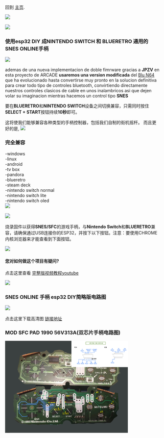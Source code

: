 
回到 [主页](index.md).

<img src="imagenes/snes.png"
height="250">


<img src="imagenes/line.png"
height="5">

### 使用esp32 DIY 成**NINTENDO SWITCH** 和 **BLUERETRO** 通用的SNES ONLINE手柄
<img src="imagenes/line.png"
height="5">

ademas de una nueva implementacion de doble fimrware gracias a **JPZV** en esta proyecto de ARCADE **usaremos una version modificada** del [Blu N64](https://github.com/JPZV/BluN64-ESP32) que ha evolucionado hasta convertirse muy pronto en la solucion definitiva para crear todo tipo de controles bluetooth, convirtiendo directamente nuestros controles clasicos de cable en unos inalambricos asi que dejen volar su imaginacion mientras hacemos un control tipo **SNES**

要在**BLUERETRO**和**NINTENDO SWITCH**设备之间切换兼容，只需同时按住**SELECT + START**按钮持续**10秒**即可。

这将使我们能够兼容各种类型的手柄控制器，包括我们自制的街机摇杆。
而且更好的是, 
<img src="imagenes/line.png"
height="5">
### 完全兼容

-windows <br/>
-linux <br/>
-android <br/>
-tv box <br/>
-pandora <br/>
-blueretro <br/>
-steam deck <br/>
-nintendo switch normal <br/>
-nintendo switch lite <br/>
-nintendo switch oled <br/>
<img src="imagenes/line.png"
height="5">

<img src="imagenes/line.png"
height="5">

烧录固件以获得**SNES/SFC**的游戏手柄，与**Nintendo Switch**和**BLUERETRO**兼容，请确保通过USB连接你的ESP32，并按下以下按钮。注意：要使用CHROME内核浏览器来才能查看到下面按钮。


<script type="module" src="install-button.js?module"></script>
<esp-web-install-button manifest="firmware/firmware_build/SNES-UNIVERSAL-JPZV/manifest.json"></esp-web-install-button>

<img src="imagenes/line.png"
height="5">


#### 您对如何做这个项目有疑问?


点击这里查看 [完整版视频教程youtube](https://youtu.be/1csYLMaxqUY)  


<img src="imagenes/line.png"
height="5">

### SNES ONLINE 手柄 esp32 DIY简略版电路图

<img src="imagenes/diagrama-snes-lite.jpg"
height="300">

点击这里下载高清图 [链接地址](https://www.mundoyakara.com/2022/09/como-hacer-control-snes-classic-edition.html)

### MOD SFC PAD  1990  56V313A(双芯片手柄电路图)
<img src="imagenes/SFC%20PAD%20%201990%20%2056V313A.jpg"
height="300">


